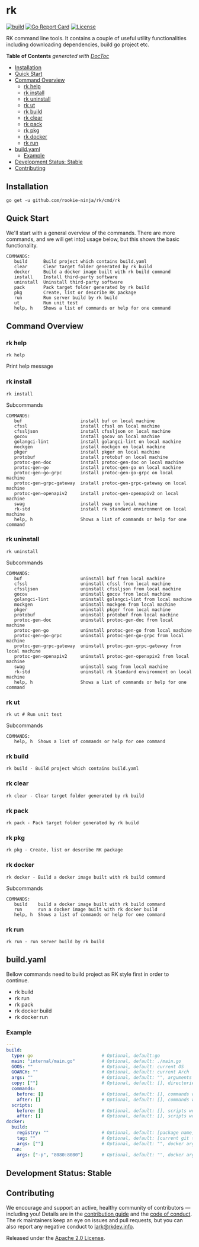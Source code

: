 # rk
[![build](https://github.com/rookie-ninja/rk/actions/workflows/ci.yml/badge.svg)](https://github.com/rookie-ninja/rk/actions/workflows/ci.yml)
[![Go Report Card](https://goreportcard.com/badge/github.com/rookie-ninja/rk)](https://goreportcard.com/report/github.com/rookie-ninja/rk)
[![License](https://img.shields.io/badge/License-Apache%202.0-blue.svg)](https://opensource.org/licenses/Apache-2.0)

RK command line tools. It contains a couple of useful utility functionalities including downloading dependencies, build go project etc.

<!-- START doctoc generated TOC please keep comment here to allow auto update -->
<!-- DON'T EDIT THIS SECTION, INSTEAD RE-RUN doctoc TO UPDATE -->
**Table of Contents**  *generated with [DocToc](https://github.com/thlorenz/doctoc)*

- [Installation](#installation)
- [Quick Start](#quick-start)
- [Command Overview](#command-overview)
  - [rk help](#rk-help)
  - [rk install](#rk-install)
  - [rk uninstall](#rk-uninstall)
  - [rk ut](#rk-ut)
  - [rk build](#rk-build)
  - [rk clear](#rk-clear)
  - [rk pack](#rk-pack)
  - [rk pkg](#rk-pkg)
  - [rk docker](#rk-docker)
  - [rk run](#rk-run)
- [build.yaml](#buildyaml)
  - [Example](#example)
- [Development Status: Stable](#development-status-stable)
- [Contributing](#contributing)

<!-- END doctoc generated TOC please keep comment here to allow auto update -->

## Installation
```shell script
go get -u github.com/rookie-ninja/rk/cmd/rk
```

## Quick Start
We'll start with a general overview of the commands. 
There are more commands, and we will get into] usage below, but this shows the basic functionality.

```shell script
COMMANDS:
   build      Build project which contains build.yaml
   clear      Clear target folder generated by rk build
   docker     Build a docker image built with rk build command
   install    Install third-party software
   uninstall  Uninstall third-party software
   pack       Pack target folder generated by rk build
   pkg        Create, list or describe RK package
   run        Run server build by rk build
   ut         Run unit test
   help, h    Shows a list of commands or help for one command
```

## Command Overview

### rk help
```shell script
rk help
```
Print help message

### rk install
```shell script
rk install 
```

Subcommands
```shell script
COMMANDS:
   buf                      install buf on local machine
   cfssl                    install cfssl on local machine
   cfssljson                install cfssljson on local machine
   gocov                    install gocov on local machine
   golangci-lint            install golangci-lint on local machine
   mockgen                  install mockgen on local machine
   pkger                    install pkger on local machine
   protobuf                 install protobuf on local machine
   protoc-gen-doc           install protoc-gen-doc on local machine
   protoc-gen-go            install protoc-gen-go on local machine
   protoc-gen-go-grpc       install protoc-gen-go-grpc on local machine
   protoc-gen-grpc-gateway  install protoc-gen-grpc-gateway on local machine
   protoc-gen-openapiv2     install protoc-gen-openapiv2 on local machine
   swag                     install swag on local machine
   rk-std                   install rk standard environment on local machine
   help, h                  Shows a list of commands or help for one command

```

### rk uninstall
```shell script
rk uninstall 
```

Subcommands
```shell script
COMMANDS:
   buf                      uninstall buf from local machine
   cfssl                    uninstall cfssl from local machine
   cfssljson                uninstall cfssljson from local machine
   gocov                    uninstall gocov from local machine
   golangci-lint            uninstall golangci-lint from local machine
   mockgen                  uninstall mockgen from local machine
   pkger                    uninstall pkger from local machine
   protobuf                 uninstall protobuf from local machine
   protoc-gen-doc           uninstall protoc-gen-doc from local machine
   protoc-gen-go            uninstall protoc-gen-go from local machine
   protoc-gen-go-grpc       uninstall protoc-gen-go-grpc from local machine
   protoc-gen-grpc-gateway  uninstall protoc-gen-grpc-gateway from local machine
   protoc-gen-openapiv2     uninstall protoc-gen-openapiv2 from local machine
   swag                     uninstall swag from local machine
   rk-std                   uninstall rk standard environment on local machine
   help, h                  Shows a list of commands or help for one command
```

### rk ut
```shell script
rk ut # Run unit test
```

Subcommands
```shell script
COMMANDS:
   help, h  Shows a list of commands or help for one command
```

### rk build
```shell script
rk build - Build project which contains build.yaml
```

### rk clear
```shell script
rk clear - Clear target folder generated by rk build
```

### rk pack
```shell script
rk pack - Pack target folder generated by rk build
```

### rk pkg
```shell script
rk pkg - Create, list or describe RK package
```

### rk docker
```shell script
rk docker - Build a docker image built with rk build command
```

Subcommands
```shell script
COMMANDS:
   build    build a docker image built with rk build command
   run      run a docker image built with rk docker build
   help, h  Shows a list of commands or help for one command
```

### rk run
```shell script
rk run - run server build by rk build
```

## build.yaml
Bellow commands need to build project as RK style first in order to continue.
- rk build
- rk run
- rk pack
- rk docker build
- rk docker run

### Example
```yaml
---
build:
  type: go                          # Optional, default:go
  main: "internal/main.go"          # Optional, default: ./main.go
  GOOS: ""                          # Optional, default: current OS
  GOARCH: ""                        # Optional, default: current Arch
  args: ""                          # Optional, default: "", arguments which will attached to [go build] command
  copy: [""]                        # Optional, default: [], directories or files need to copy to [target] folder
  commands:                         
    before: []                      # Optional, default: [], commands would be invoked before [go build] command locally
    after: []                       # Optional, default: [], commands would be invoked after [go build] command locally
  scripts:
    before: []                      # Optional, default: [], scripts would be executed before [go build] command locally
    after: []                       # Optional, default: [], scripts would be executed after [go build] command locally
docker:
  build:
    registry: ""                    # Optional, default: [package name]
    tag: ""                         # Optional, default: [current git tag or branch-latestCommit]
    args: [""]                      # Optional, default: "", docker args which will be attached to [docker build] command
  run:
    args: ["-p", "8080:8080"]       # Optional, default: "", docker args which will be attached to [docker run] command
```

## Development Status: Stable

## Contributing
We encourage and support an active, healthy community of contributors &mdash;
including you! Details are in the [contribution guide](CONTRIBUTING.md) and
the [code of conduct](CODE_OF_CONDUCT.md). The rk maintainers keep an eye on
issues and pull requests, but you can also report any negative conduct to
lark@rkdev.info.

Released under the [Apache 2.0 License](LICENSE).
